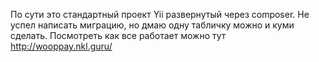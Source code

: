 По сути это стандартный проект Yii развернутый через composer. Не успел написать миграцию, но дмаю одну табличку можно и куми сделать. Посмотреть как все работает можно тут http://wooppay.nkl.guru/
